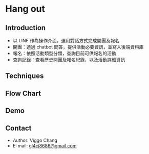# Hang out

## Introduction 
+ 以 LINE 作為操作介面，運用對話方式完成開團及報名
+ 開團：透過 chatbot 問答，提供活動必要資訊，並寫入後端資料庫
+ 報名：依照活動類型分類，查詢目前可供報名的活動
+ 查詢記錄：查看歷史開團及報名紀錄，以及活動詳細資訊

## Techniques

## Flow Chart

## Demo

## Contact
+ Author: Viggo Chang
+ E-mail: <gl4cj8686@gmail.com> 